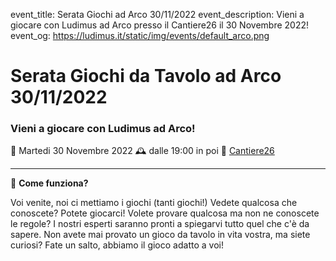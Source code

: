event_title: Serata Giochi ad Arco 30/11/2022
event_description: Vieni a giocare con Ludimus ad Arco presso il Cantiere26 il 30 Novembre 2022!
event_og: https://ludimus.it/static/img/events/default_arco.png

# Serata Giochi da Tavolo ad Arco 30/11/2022

### Vieni a giocare con Ludimus ad Arco!

📅 Martedi 30 Novembre 2022
🕰 dalle 19:00 in poi
📍 [Cantiere26](https://g.page/Cantiere26?share)

---

🎲 **Come funziona?**

Voi venite, noi ci mettiamo i giochi (tanti giochi!)
Vedete qualcosa che conoscete? Potete giocarci!
Volete provare qualcosa ma non ne conoscete le regole? I nostri esperti saranno pronti a spiegarvi tutto quel che c'è da sapere.
Non avete mai provato un gioco da tavolo in vita vostra, ma siete curiosi? Fate un salto, abbiamo il gioco adatto a voi!

